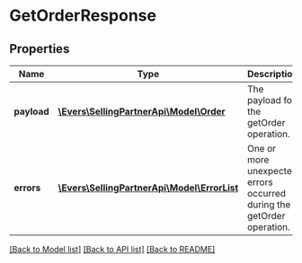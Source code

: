 # GetOrderResponse

## Properties
Name | Type | Description | Notes
------------ | ------------- | ------------- | -------------
**payload** | [**\Evers\SellingPartnerApi\Model\Order**](Order.md) | The payload for the getOrder operation. | [optional] 
**errors** | [**\Evers\SellingPartnerApi\Model\ErrorList**](ErrorList.md) | One or more unexpected errors occurred during the getOrder operation. | [optional] 

[[Back to Model list]](../README.md#documentation-for-models) [[Back to API list]](../README.md#documentation-for-api-endpoints) [[Back to README]](../README.md)


